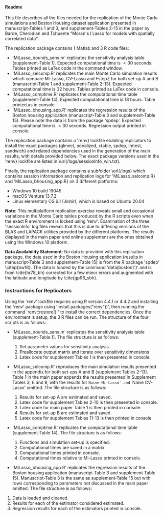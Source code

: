 #### Readme

This file describes all the files needed for the replication of the Monte Carlo simulations and Boston Housing dataset application presented in  manuscript-Tables 1 and 3, and supplement-Tables 2-15 in the paper by Barde, Cherodian and Tchuente "Moran's I Lasso for models with spatially correlated data".

The replication package contains 1 Matlab and 3 R code files:
- 'MiLasso_bounds_sens.m' replicates the sensitivity analysis table (supplement-Table 1). Expected computational time is $<30$ seconds. Tables printed as LaTex code in the command window.
- 'MiLasso_selcomp.R' replicates the main Monte Carlo simulation results which compare Mi-Lasso, CV-Lasso and FstepZ for both set-up A and B (manuscript-Table 1 and supplement-Table 2-13). Expected computational time is 32 hours. Tables printed as LaTex code in console.
- 'MiLasso_comptime.R' replicates the computational time table (supplement-Table 14). Expected computational time is 18 hours. Table printed as in console.
- 'MiLasso_bhousing_app.R' replicates the regression results of the Boston housing application (manuscript-Table 3 and supplement-Table 15). Please note the data is from the package 'spdep'. Expected computational time is $<30$ seconds. Regression output printed in console.

The replication package contains a 'renv} lockfile enabling replicators to install the exact packages (glmnet, penalized, xtable, spdep, lmtest, sandwich) and related dependencies used in the generation of the main results, with details provided below. The exact package versions used in the 'renv} lockfile are listed in \url{/logs/sessionInfo_win.txt}.

Finally, the replication package contains a subfolder \url{/logs} which contains session information and replication logs for 'MiLasso_selcomp.R} and 'MiLasso_bhousing_app.R} on 3 different platforms:
- Windows 10 build 19045
- macOS Ventura 13.7.2
- Linux elementary OS 6.1 (Jolnir), which is based on Ubuntu 20.04

**Note:** This multiplatform replication exercise reveals small and occasional variations in the Monte Carlo tables produced by the R scripts even when the exact R environment is locked using 'renv'. Examination of the three 'sessionInfo' log files reveals that this is due to differing versions of the BLAS and LAPACK utilities provided by the different platforms. The results displayed in the main paper and online supplement are the ones obtained using the Windows 10 platform.

**Data Availability Statement**: No data is provided with this replication package, the data used in  the Boston Housing application (results in manuscript-Table 3 and supplement-Table 15) is from the R package 'spdep' \citep{bw18}. The data is loaded by the command 'data(boston)'}' and is from \cite{hr78_bh} corrected for a few minor errors and augmented with the latitude and longitude by \cite{gp96_sbh}.

### Instructions for Replicators

Using the 'renv' lockfile requires using R version 4.4.1 or 4.4.2 and installing the 'renv' package using 'install.packages("renv"))', then running the command 'renv::restore()'' to install the correct dependencies. Once the environment is setup, the 3 R files can be run. The structure of the four scripts is as follows:

- 'MiLasso_bounds_sens.m' replicates the sensitivity analysis table (supplement-Table 1). The file structure is as follows:
  1. Set parameter values for sensitivity analysis.
  2. Preallocate output matrix and iterate over sensitivity dimensions
  3. Latex code for supplement Tables 1 is then presented in console.
  
- 'MiLasso_selcomp.R' reproduces the main simulation results presented in the appendix for both set-ups A and B (supplement Tables 2-13). Table 1 in the main paper appends the results presented in Supplement Tables 3, 6 and 9, with the results for `Naïve Mi-Lasso' and `Naïve CV-Lasso' omitted. The file structure is as follows:
  1. Results for set-up A are estimated and saved.
  2. Latex code for supplement Tables 2-10 is then presented in console.
  3. Latex code for main paper Table 1 is then printed in console.
  4. Results for set-up B are estimated and saved.
  5. Latex code for supplement Tables 11-13 is then printed in console.

- 'MiLasso_comptime.R' replicates the computational time table (supplement-Table 14). The file structure is as follows:
  1. Functions and simulation set-up is specified.
  2. Computational times are saved in a matrix
  3. Computational times printed in console.
  4. Computational times relative to Mi-Lasso printed in console.

- 'MiLasso_bhousing_app.R' replicates the regression results of the Boston housing application (manuscript-Table 3 and supplement-Table 15). Manuscript-Table 3 is the same as supplement-Table 15 but with rows corresponding to parameters not discussed in the main paper omitted. The file structure is as follows:
1. Data is loaded and cleaned.
2. Results for each of the estimator considered estimated.
3. Regression results for each of the estimators printed in console.

